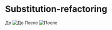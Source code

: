 # Substitution-refactoring
До
![До](https://github.com/temani2011/Substitution-refactoring/assets/58397080/d601a14b-fc65-49b7-94f5-7b801d8a2431)
После
![После](https://github.com/temani2011/Substitution-refactoring/assets/58397080/50911c07-49d5-47fe-9eda-619d72e1eba9)
